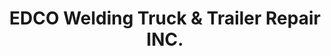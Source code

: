 ---
title: "EDCO Welding Truck & Trailer Repair INC."
url: /indianapolis/edco-welding-truck-und-trailer-repair-inc/
shop: Autowerkstatt
---